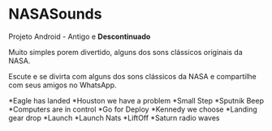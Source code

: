 NASASounds
==========

Projeto Android - Antigo e **Descontinuado**

Muito simples porem divertido, alguns dos sons clássicos originais da NASA.

Escute e se divirta com alguns dos sons clássicos da NASA e compartilhe com seus amigos no WhatsApp.

*Eagle has landed
*Houston we have a problem
*Small Step
*Sputnik Beep
*Computers are in control
*Go for Deploy
*Kennedy we choose
*Landing gear drop
*Launch
*Launch Nats
*LiftOff
*Saturn radio waves
